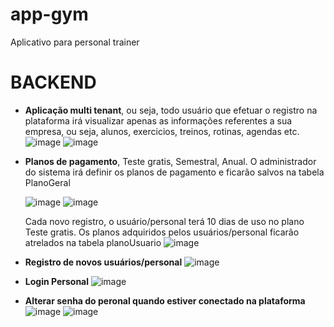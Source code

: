 # app-gym
Aplicativo para personal trainer



# BACKEND

- **Aplicação multi tenant**, ou seja, todo usuário que efetuar o registro na plataforma irá visualizar apenas as informações referentes a sua empresa, ou seja, alunos, exercicios, treinos, rotinas, agendas etc.
  ![image](https://github.com/user-attachments/assets/41f39e17-3f66-4ca1-b56d-165fab0f48d3)
  ![image](https://github.com/user-attachments/assets/ce6af89e-0a11-4aa3-9cf7-ce32052d3b04)
  
- **Planos de pagamento**, Teste gratis, Semestral, Anual.
  O administrador do sistema irá definir os planos de pagamento e ficarão salvos na tabela PlanoGeral
  
  ![image](https://github.com/user-attachments/assets/aa330546-4261-403c-b5c2-b72e8dc991ef)
  ![image](https://github.com/user-attachments/assets/9d29bffb-3ecd-4117-93f0-ee1ba7c2ca80)

  Cada novo registro, o usuário/personal terá 10 dias de uso no plano Teste gratis. Os planos adquiridos pelos usuários/personal ficarão atrelados na tabela planoUsuario
  ![image](https://github.com/user-attachments/assets/9a6e5a9e-f4fe-4f2d-adc9-fe14015d6bec)

- **Registro de novos usuários/personal**
   ![image](https://github.com/user-attachments/assets/d7bc3044-ffa9-4314-a409-1bb8bc0af350)

-  **Login Personal**
    ![image](https://github.com/user-attachments/assets/779bb256-a504-4e44-af99-174f07184fa4)
   
-  **Alterar senha do peronal quando estiver conectado na plataforma**
  ![image](https://github.com/user-attachments/assets/0be6e491-6f84-4ab7-87ee-09d55dbb2a01)
  ![image](https://github.com/user-attachments/assets/1a0fac8d-1ee9-4461-926c-d9c29645af53)



  

